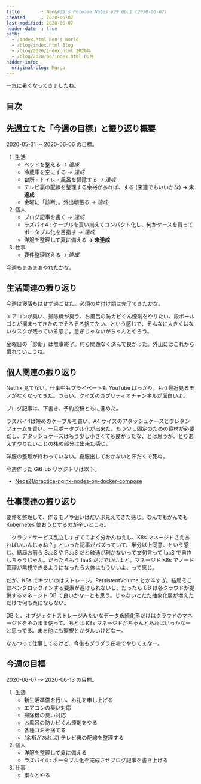 ```yaml
---
title        : Neo&#39;s Release Notes v29.06.1 (2020-06-07)
created      : 2020-06-07
last-modified: 2020-06-07
header-date  : true
path:
  - /index.html Neo's World
  - /blog/index.html Blog
  - /blog/2020/index.html 2020年
  - /blog/2020/06/index.html 06月
hidden-info:
  original-blog: Murga
---
```


一気に暑くなってきましたね。

## 目次

## 先週立てた「今週の目標」と振り返り概要

2020-05-31 ～ 2020-06-06 の目標。

1. 生活
    - ベッドを整える _→ 達成_
    - 冷蔵庫を空にする _→ 達成_
    - 台所・トイレ・風呂を掃除する _→ 達成_
    - テレビ裏の配線を整理する余裕があれば、する (来週でもいいかな) **→ 未達成**
    - 金曜に「診断」。外出頑張る _→ 達成_
2. 個人
    - ブログ記事を書く _→ 達成_
    - ラズパイ4 : ケーブルを買い揃えてコンパクト化し、何かケースを買ってポータブル化を目指す _→ 達成_
    - 洋服を整理して夏に備える **→ 未達成**
3. 仕事
    - 要件整理終える _→ 達成_

今週もまぁまぁやれたかな。

## 生活関連の振り返り

今週は寝落ちはせず過ごせた。必須の片付け類は完了できたかな。

エアコンが臭い、掃除機が臭う、お風呂の防カビくん煙剤をやりたい、段ボールゴミが溜まってきたのでそろそろ捨てたい、という感じで、そんなに大きくはないタスクが残っている感じ。急ぎじゃないがちゃんとやろう。

金曜日の「診断」は無事終了。何ら問題なく済んで良かった。外出にはこれから慣れていこうね。

## 個人関連の振り返り

Netflix 見てない。仕事中もプライベートも YouTube ばっかり。もう最近見るモノがなくなってきた。つらい。クイズのカプリティオチャンネルが面白いよ。

ブログ記事は、下書き、予約投稿ともに進めた。

ラズパイ4は短めのケーブルを買い、A4 サイズのアタッシュケースとウレタンフォームを買い、一旦ポータブル化が出来た。もう少し固定のための資材が必要だし、アタッシュケースはもう少し小さくても良かったな、とは思うが、とりあえずやりたいことの核の部分は出来た感じ。

洋服の整理が終わっていない。夏服出しておかないと汗だくで死ぬ。

今週作った GitHub リポジトリは以下。

- [Neos21/practice-nginx-nodes-on-docker-compose](https://github.com/Neos21/practice-nginx-nodes-on-docker-compose)

## 仕事関連の振り返り

要件を整理して、作るモノや狙いはだいぶ見えてきた感じ。なんでもかんでも Kubernetes 使おうとするのが辛いところ。

「クラウドサービス乱立しすぎててよく分かんねえし、K8s マネージドさえあればいいんじゃね？」といった記事がバズっていて、半分以上同意、という感じ。結局お前ら SaaS や PaaS だと融通が利かないって文句言って IaaS で自作しちゃうじゃん。だったらもう IaaS だけでいいよと。マネージド K8s でノード管理が無視できるようになったら大体はもういいよ、って感じ。

だが、K8s でキツいのはストレージ。PersistentVolume とか辛すぎ。結局そこはベンダロックインする要素が避けられないし、だったら DB は各クラウドが提供するマネージド DB で良いかなーとも思う。じゃないとただ抽象化層が増えただけで何も楽にならない。

DB と、オブジェクトストレージみたいなデータ永続化系だけはクラウドのマネージドをそのまま使って、あとは K8s マネージドがちゃんとあればいっかなーと思ってる。まぁ他にも監視とかダルいけどなー。

なんつって仕事してるけど、今後もダラダラ在宅でやりてぇなー。

## 今週の目標

2020-06-07 ～ 2020-06-13 の目標。

1. 生活
    - 新生活準備を行い、お礼を申し上げる
    - エアコンの臭い対応
    - 掃除機の臭い対応
    - お風呂の防カビくん煙剤をやる
    - 各種ゴミを捨てる
    - (余裕があれば) テレビ裏の配線を整理する
2. 個人
    - 洋服を整理して夏に備える
    - ラズパイ4 : ポータブル化を完成させブログ記事を書き上げる
3. 仕事
    - 粛々とやる
